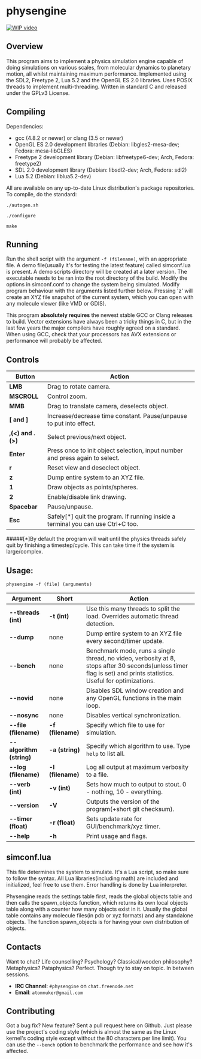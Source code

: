 physengine
==========

[![WIP video](http://i.imgur.com/msokMAR.png)](https://www.youtube.com/watch?v=qL0gOHs5-2k)

Overview
--------
This program aims to implement a physics simulation engine capable of doing simulations on various scales, from molecular dynamics to planetary motion, all whilst maintaining maximum performance. Implemented using the SDL2, Freetype 2, Lua 5.2 and the OpenGL ES 2.0 libraries. Uses POSIX threads to implement multi-threading. Written in standard C and released under the GPLv3 License.

Compiling
---------
Dependencies:

 * gcc (4.8.2 or newer)  or clang (3.5 or newer)
 * OpenGL ES 2.0 development libraries (Debian: libgles2-mesa-dev; Fedora: mesa-libGLES)
 * Freetype 2 development library (Debian: libfreetype6-dev; Arch, Fedora: freetype2) 
 * SDL 2.0 development library (Debian: libsdl2-dev; Arch, Fedora: sdl2)
 * Lua 5.2 (Debian: liblua5.2-dev)

All are available on any up-to-date Linux distribution's package repositories. To compile, do the standard:

`./autogen.sh`

`./configure`

`make`

Running
-------
Run the shell script with the argument `-f (filename)`, with an appropriate file. A demo file(usually it's for testing the latest feature) called simconf.lua is present. A demo scripts directory will be created at a later version. The executable needs to be ran into the root directory of the build. Modify the options in simconf.conf to change the system being simulated. Modify program behaviour with the arguments listed further below. Pressing 'z' will create an XYZ file snapshot of the current system, which you can open with any molecule viewer (like VMD or GDIS).

This program **absolutely requires** the newest stable GCC or Clang releases to build. Vector extensions have always been a tricky things in C, but in the last few years the major compilers have roughly agreed on a standard. When using GCC, check that your processors has AVX extensions or performance will probably be affected.

Controls
--------
Button | Action
-------|-------
**LMB**      | Drag to rotate camera.
**MSCROLL**  | Control zoom.
**MMB**      | Drag to translate camera, deselects object.
**[ and ]**  | Increase/decrease time constant. Pause/unpause to put into effect.
**,(<) and .(>)**  | Select previous/next object.
**Enter**    | Press once to init object selection, input number and press again to select.
**r**        | Reset view and deseclect object.
**z**        | Dump entire system to an XYZ file.
**1**      | Draw objects as points/spheres.
**2**      | Enable/disable link drawing.
**Spacebar** | Pause/unpause.
**Esc**      | Safely[*] quit the program. If running inside a terminal you can use Ctrl+C too.

#####[*]By default the program will wait until the physics threads safely quit by finishing a timestep/cycle. This can take time if the system is large/complex.

Usage:
------

`physengine -f (file) (arguments)`

Argument | Short | Action
---------|-------|-------
**--threads (int)** | **-t (int)** | Use this many threads to split the load. Overrides automatic thread detection.
**--dump** | none | Dump entire system to an XYZ file every second/timer update.
**--bench** | none | Benchmark mode, runs a single thread, no video, verbosity at 8, stops after 30 seconds(unless timer flag is set) and prints statistics. Useful for optimizations.
**--novid** | none | Disables SDL window creation and any OpenGL functions in the main loop.
**--nosync** | none | Disables vertical synchronization.
**--file (filename)** | **-f (filename)** | Specify which file to use for simulation.
**--algorithm (string)** | **-a (string)** | Specify which algorithm to use. Type `help` to list all.
**--log (filename)** | **-l (filename)** | Log all output at maximum verbosity to a file.
**--verb (int)** | **-v (int)** | Sets how much to output to stout. 0 - nothing, 10 - everything.
**--version** | **-V** | Outputs the version of the program(+short git checksum).
**--timer (float)** | **-r (float)** | Sets update rate for GUI/benchmark/xyz timer.
**--help** | **-h** | Print usage and flags.

simconf.lua
-----------
This file determines the system to simulate. It's a Lua script, so make sure to follow the syntax. All Lua libraries(including math) are included and initialized, feel free to use them. Error handling is done by Lua interpreter.

Physengine reads the settings table first, reads the global objects table and then calls the spawn_objects function, which returns its own local objects table along with a counter how many objects exist in it. Usually the global table contains any molecule files(in pdb or xyz formats) and any standalone objects. The function spawn_objects is for having your own distribution of objects.

Contacts
--------
Want to chat? Life counselling? Psychology? Classical/wooden philosophy? Metaphysics? Pataphysics? Perfect. Though try to stay on topic. In between sessions.

 * **IRC Channel**: `#physengine` on `chat.freenode.net`
 * **Email**: `atomnuker@gmail.com`

Contributing
------------
Got a bug fix? New feature? Sent a pull request here on Github. Just please use the project's coding style (which is almost the same as the Linux kernel's coding style except without the 80 characters per line limit). You can use the `--bench` option to benchmark the performance and see how it's affected.
